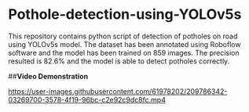 # Pothole-detection-using-YOLOv5s
This repository contains python script of detection of potholes on road using YOLOv5s model. The dataset has been annotated using Roboflow software and the model has been trained on 859 images. The precision resulted is 82.6% and the model is able to detect potholes correctly.

##**Video Demonstration**



https://user-images.githubusercontent.com/61978202/209786342-03269700-3578-4f19-96bc-c2e92c9dc8fc.mp4

